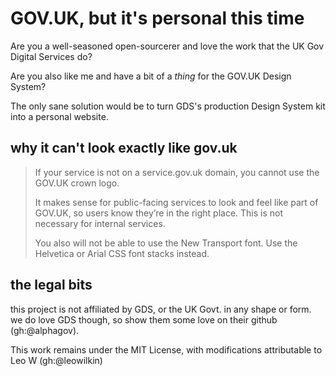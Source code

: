 # GOV.UK, but it's personal this time

Are you a well-seasoned open-sourcerer and love the work that the UK Gov Digital Services do?

Are you also like me and have a bit of a _thing_ for the GOV.UK Design System?

The only sane solution would be to turn GDS's production Design System kit into a personal website.

## why it can't look exactly like gov.uk

> If your service is not on a service.gov.uk domain, you cannot use the GOV.UK crown logo.
> 
> It makes sense for public-facing services to look and feel like part of GOV.UK, so users know they’re in the right place. This is not necessary for internal services.
> 
> You also will not be able to use the New Transport font. Use the Helvetica or Arial CSS font stacks instead.

## the legal bits

this project is not affiliated by GDS, or the UK Govt. in any shape or form. we do love GDS though, so show them some love on their github (gh:@alphagov).

This work remains under the MIT License, with modifications attributable to Leo W (gh:@leowilkin)
